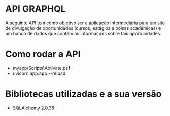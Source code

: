 # API GRAPHQL
A seguinte API tem como objetivo ser a aplicação intermediária para um site de divulgação de oportunidades (cursos, estágios e bolsas acadêmicas) e um banco de dados que contém as informações sobre tais oportunidades.


# Como rodar a API
* myapp\Scripts\Activate.ps1
* uvicorn app:app --reload


# Bibliotecas utilizadas e a sua versão
* SQLAlchemy 2.0.38

